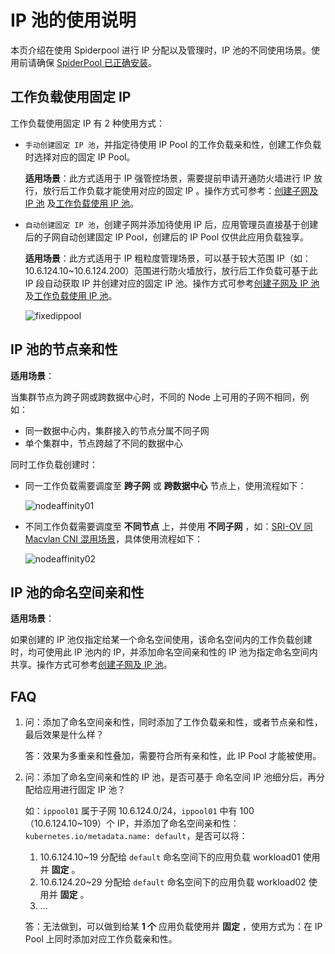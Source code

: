 # IP 池的使用说明

本页介绍在使用 Spiderpool 进行 IP 分配以及管理时，IP 池的不同使用场景。使用前请确保 [SpiderPool 已正确安装](install.md)。

## 工作负载使用固定 IP

工作负载使用固定 IP 有 2 种使用方式：

- `手动创建固定 IP 池`，并指定待使用 IP Pool 的工作负载亲和性，创建工作负载时选择对应的固定 IP Pool。

    **适用场景**：此方式适用于 IP 强管控场景，需要提前申请开通防火墙进行 IP 放行，放行后工作负载才能使用对应的固定 IP 。操作方式可参考：[创建子网及 IP 池](createpool.md) 及[工作负载使用 IP 池](usage.md)。

- `自动创建固定 IP 池`，创建子网并添加待使用 IP 后，应用管理员直接基于创建后的子网自动创建固定 IP Pool，创建后的 IP Pool 仅供此应用负载独享。

    **适用场景**：此方式适用于 IP 粗粒度管理场景，可以基于较大范围 IP（如：10.6.124.10~10.6.124.200）范围进行防火墙放行，放行后工作负载可基于此 IP 段自动获取 IP 并创建对应的固定 IP 池。操作方式可参考[创建子网及 IP 池](createpool.md)及[工作负载使用 IP 池](usage.md)。

    ![fixedippool](https://docs.daocloud.io/daocloud-docs-images/docs/network/images/fixedippool.jpg)

## IP 池的节点亲和性

**适用场景**：

当集群节点为跨子网或跨数据中心时，不同的 Node 上可用的子网不相同，例如：

- 同一数据中心内，集群接入的节点分属不同子网
- 单个集群中，节点跨越了不同的数据中心

同时工作负载创建时：

- 同一工作负载需要调度至 **跨子网** 或 **跨数据中心** 节点上，使用流程如下：

    ![nodeaffinity01](https://docs.daocloud.io/daocloud-docs-images/docs/network/images/nodeaffinity01.jpg)

- 不同工作负载需要调度至 **不同节点** 上，并使用 **不同子网** ，如：[SRI-OV 同 Macvlan CNI 混用场景](../../plans/ethplan.md)，具体使用流程如下：

    ![nodeaffinity02](https://docs.daocloud.io/daocloud-docs-images/docs/network/images/nodeaffinity02.jpg)

## IP 池的命名空间亲和性

**适用场景**：

如果创建的 IP 池仅指定给某一个命名空间使用，该命名空间内的工作负载创建时，均可使用此 IP 池内的 IP，并添加命名空间亲和性的 IP 池为指定命名空间内共享。操作方式可参考[创建子网及 IP 池](createpool.md)。

## FAQ

1. 问：添加了命名空间亲和性，同时添加了工作负载亲和性，或者节点亲和性，最后效果是什么样？

    答：效果为多重亲和性叠加，需要符合所有亲和性，此 IP Pool 才能被使用。

2. 问：添加了命名空间亲和性的 IP 池，是否可基于 命名空间 IP 池细分后，再分配给应用进行固定 IP 池？

    如：`ippool01` 属于子网 10.6.124.0/24，`ippool01` 中有 100 （10.6.124.10~109）个 IP，并添加了命名空间亲和性：`kubernetes.io/metadata.name: default`，是否可以将：

    1. 10.6.124.10~19 分配给 `default` 命名空间下的应用负载 workload01 使用并 **固定** 。
    2. 10.6.124.20~29 分配给 `default` 命名空间下的应用负载 workload02 使用并 **固定** 。
    3. ...

    答：无法做到，可以做到给某 **1 个** 应用负载使用并 **固定** ，使用方式为：在 IP Pool 上同时添加对应工作负载亲和性。
